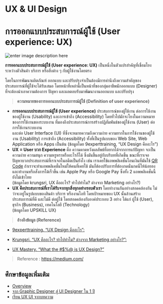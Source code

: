 UX & UI Design
===

การออกแบบประสบการณ์ผู้ใช้ (User experience: UX)
====

![enter image description here](https://miro.medium.com/max/1200/1*g8O6s7aJ3zIBtiGGMXHvqA.png)

**การออกแบบประสบการณ์ผู้ใช้ (User experience: UX)**  เป็นหนึ่งในตัวแปรสำคัญที่เชื่อมโยงระหว่างตัวสินค้า บริการ หรือสิ่งต่าง ๆ กับผู้ใช้งานโดยตรง

โดยในการพัฒนาผลิตภัณฑ์ ออกแบบ และปรับปรุงจำเป็นต้องมีการคำนึงถึงความสำคัญของประสบการณ์ที่ผู้ใช้จะได้รับเสมอ โดยหน้าที่เหล่านี้เป็นหน้าที่ของกลุ่มอาชีพนักออกแบบ (Designer) ที่จะต้องนำเอาความต้องการ ปัญหา และผลตอบรับมาพัฒนางานออกแบบ และปรับปรุง

> **ความหมายของการออกแบบประสบการณ์ผู้ใช้ (Definition of user experience)**

-   **การออกแบบประสบการณ์ผู้ใช้ (User experience)**  ประสบการณ์ของผู้ใช้งาน ต่อการใช้งานของผู้ใช้งาน (Usability) และการเข้าถึง (Accessibility)   โดยทั่วไปมักจะโยงในความหมายของการใช้งานของระบบงาน ที่มองถึงประสบการณ์การสร้างปฏิสัมพันธ์ของผู้ใช้งาน (User) ต่อการใช้งานระบบงาน  
    และต่อ User Interface (UI) ที่ซึ่งจะหมายความถึงความง่าย ความยากในการใช้งานของผู้ใช้งาน (Usability) การเข้าถึง (Accessibility)      ทั้งที่เป็นรูปแบบของ Web Site, Web Application หรือ Apps เป็นต้น     (ข้อมูลโดย 9experttraining, “UX Design คืออะไร”)
-   **UX = User บวก Experience**  คือ ความคาดหวังผลลัพธ์ที่อยากได้จากการแก้ปัญหา จะเป็นความง่าย ความสนุก ความหรูหราหรืออะไรก็ได้ ซึ่งมันขึ้นอยู่กับบริบทที่เกิดขึ้น ขณะที่เราเจอปัญหาบวกประสบการณ์ที่เราเจอในอดีตเป็นยังไง เช่น เราเคยใช้แอพพลิเคชั่นโอนเงินที่มันใช้  [QR Code](https://www.krungsri.com/bank/th/plearn-plearn/how-business-owner-use-qr-for-payment.html)  ถ้าเราจะทำแอพพลิเคชั่นใหม่ให้คนที่เคยใช้ มันก็ต้องปรับการที่ต้องกดนั่นกดนี่ให้น้อยลงและทำงานหรือสั่งการได้เร็วขึ้น เช่น Apple Pay หรือ Google Pay ซึ่งทั้ง 2 แอพพลิเคชั่นนี้ยังไม่เข้าไทย  
    (ข้อมูลโดย krungsri, UX คืออะไร? ทำไปทำไม? ต่างจาก Marketing อย่างไร?)
-   **UX คือประสบการณ์ที่เราได้รับจากทุกสิ่งทุกอย่างรอบตัวเรา**  โดยทำงานกันอย่างสอดคล้องกัน ไม่ว่าจะอยู่ในรูปแบบของสินค้า บริการ หรืองานไอที โดยเป้าหมายของ UX นั้นล้วนสร้างประสบการณ์ที่ดี และไม่ดี ต่อผู้ใช้ โดยสอดคล้องกับองค์ประกอบ 3 อย่าง ได้แก่ ผู้ใช้ (User), ธุรกิจ (Business), เทคโนโลยี (Technology)  
    (ข้อมูลโดย UPSKILL UX)

> **อ้างอิงข้อมูล (Reference)**

- [9experttraining. “UX Design คืออะไร”: ](https://www.9experttraining.com/articles/ux-design-%E0%B8%84%E0%B8%B7%E0%B8%AD%E0%B8%AD%E0%B8%B0%E0%B9%84%E0%B8%A3)

- [Krungsri. “UX คืออะไร? ทำไปทำไม? ต่างจาก Marketing อย่างไร?”:](https://www.krungsri.com/bank/th/plearn-plearn/UX-%E0%B8%AB%E0%B8%A3%E0%B8%B7%E0%B8%AD-User-Experience-%E0%B8%84%E0%B8%B7%E0%B8%AD%E0%B8%AD%E0%B8%B0%E0%B9%84%E0%B8%A3.html)

- [UX Mastery. “What the #$%@ is UX Design?”](https://www.youtube.com/watch?v=Ovj4hFxko7c)



> Reference : https://medium.com/

## ศึกษาข้อมูลเพิ่มเติม
- [Overview](https://github.com/Knowledge-Dragons/web/blob/master/UX-UI/overview.md)
- [จาก Graphic Designer สู่ UI Designer ใน 1 ปี](https://github.com/Knowledge-Dragons/web/blob/master/UX-UI/graphic-designer.md)
- [เรียน UX UI จากบทความ](https://github.com/Knowledge-Dragons/web/blob/master/UX-UI/learn_from_aticles.md)

